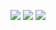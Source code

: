 ![](http://github-profile-summary-cards.vercel.app/api/cards/profile-details?username=DaLae37&theme=default)
![](http://github-profile-summary-cards.vercel.app/api/cards/repos-per-language?username=DaLae37&theme=default)
![](http://github-profile-summary-cards.vercel.app/api/cards/most-commit-language?username=DaLae37&theme=default)